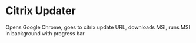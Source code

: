# Citrix Updater

Opens Google Chrome, goes to citrix update URL, downloads MSI, runs MSI in background with progress bar
